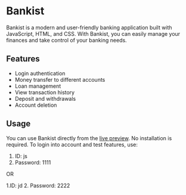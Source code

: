 # Bankist
Bankist is a modern and user-friendly banking application built with JavaScript, HTML, and CSS. With Bankist, you can easily manage your finances and take control of your banking needs.

## Features
- Login authentication
- Money transfer to different accounts
- Loan management
- View transaction history
- Deposit and withdrawals 
- Account deletion

## Usage
You can use Bankist directly from the [live preview](https://mithesh-b.github.io/bankist/). No installation is required.
To login into account and test features, use:
1. ID: js 
2. Password: 1111 

OR

1.ID: jd
2. Password: 2222
